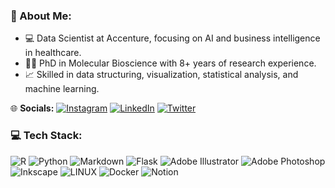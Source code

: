 ### 💫 About Me:
- 💻 Data Scientist at Accenture, focusing on AI and business intelligence in healthcare.
- 👩‍🎓 PhD in Molecular Bioscience with 8+ years of research experience.
- 📈 Skilled in data structuring, visualization, statistical analysis, and machine learning.

🌐 **Socials:**
[![Instagram](https://img.shields.io/badge/Instagram-%23E4405F.svg?logo=Instagram&logoColor=white)](https://instagram.com/elena.priego) [![LinkedIn](https://img.shields.io/badge/LinkedIn-%230077B5.svg?logo=linkedin&logoColor=white)](https://linkedin.com/in/elena-priego) [![Twitter](https://img.shields.io/badge/Twitter-%231DA1F2.svg?logo=Twitter&logoColor=white)](https://twitter.com/elenapriegosaiz) 

### 💻 Tech Stack:
![R](https://img.shields.io/badge/r-%23276DC3.svg?style=plastic&logo=r&logoColor=white) ![Python](https://img.shields.io/badge/python-3670A0?style=plastic&logo=python&logoColor=ffdd54) ![Markdown](https://img.shields.io/badge/markdown-%23000000.svg?style=plastic&logo=markdown&logoColor=white) ![Flask](https://img.shields.io/badge/flask-%23000.svg?style=plastic&logo=flask&logoColor=white) ![Adobe Illustrator](https://img.shields.io/badge/adobeillustrator-%23FF9A00.svg?style=plastic&logo=adobeillustrator&logoColor=white) ![Adobe Photoshop](https://img.shields.io/badge/adobephotoshop-%2331A8FF.svg?style=plastic&logo=adobephotoshop&logoColor=white) ![Inkscape](https://img.shields.io/badge/Inkscape-e0e0e0?style=plastic&logo=inkscape&logoColor=080A13) ![LINUX](https://img.shields.io/badge/Linux-FCC624?style=plastic&logo=linux&logoColor=black) ![Docker](https://img.shields.io/badge/docker-%230db7ed.svg?style=plastic&logo=docker&logoColor=white) ![Notion](https://img.shields.io/badge/Notion-%23000000.svg?style=plastic&logo=notion&logoColor=white)


